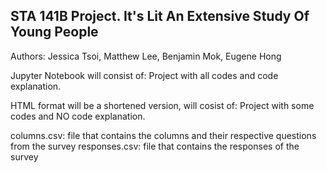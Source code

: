 <h2>STA 141B Project. It's Lit An Extensive Study Of Young People</h2>
<p>Authors: Jessica Tsoi, Matthew Lee, Benjamin Mok, Eugene Hong</p>


<p>Jupyter Notebook will consist of: Project with all codes and code explanation.</p>
<p>HTML format will be a shortened version, will cosist of: Project with some codes and NO code explanation.</p>


columns.csv: file that contains the columns and their respective questions from the survey
responses.csv: file that contains the responses of the survey
